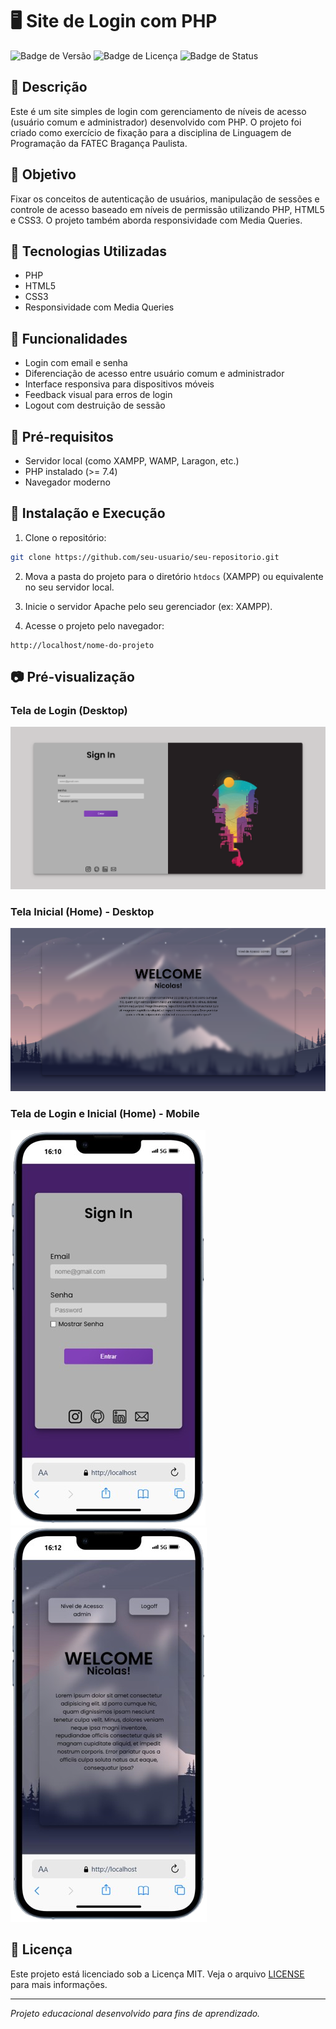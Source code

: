 
# 🖥 Site de Login com PHP

![Badge de Versão](https://img.shields.io/badge/vers%C3%A3o-1.0-blue)
![Badge de Licença](https://img.shields.io/badge/licen%C3%A7a-MIT-green)
![Badge de Status](https://img.shields.io/badge/status-conclu%C3%ADdo-brightgreen)

## 📌 Descrição

Este é um site simples de login com gerenciamento de níveis de acesso (usuário comum e administrador) desenvolvido com PHP. O projeto foi criado como exercício de fixação para a disciplina de Linguagem de Programação da FATEC Bragança Paulista.

## 🎯 Objetivo

Fixar os conceitos de autenticação de usuários, manipulação de sessões e controle de acesso baseado em níveis de permissão utilizando PHP, HTML5 e CSS3. O projeto também aborda responsividade com Media Queries.

## 🚀 Tecnologias Utilizadas

- PHP
- HTML5
- CSS3
- Responsividade com Media Queries

## 📌 Funcionalidades

- Login com email e senha
- Diferenciação de acesso entre usuário comum e administrador
- Interface responsiva para dispositivos móveis
- Feedback visual para erros de login
- Logout com destruição de sessão

## 🔧 Pré-requisitos

- Servidor local (como XAMPP, WAMP, Laragon, etc.)
- PHP instalado (>= 7.4)
- Navegador moderno

## 🔧 Instalação e Execução

1. Clone o repositório:

```bash
git clone https://github.com/seu-usuario/seu-repositorio.git
```

2. Mova a pasta do projeto para o diretório `htdocs` (XAMPP) ou equivalente no seu servidor local.

3. Inicie o servidor Apache pelo seu gerenciador (ex: XAMPP).

4. Acesse o projeto pelo navegador:

```
http://localhost/nome-do-projeto
```

## 📷 Pré-visualização

### Tela de Login (Desktop)
![Tela Login](resources/previewSignIn.png)

### Tela Inicial (Home) - Desktop
![Tela Home](resources/previewHome.png)

### Tela de Login e Inicial (Home) - Mobile
![Login Mobile](resources/previewSignIn-mobile.png)
![Home Mobile](resources/previewHome-mobile.png)

## 📜 Licença

Este projeto está licenciado sob a Licença MIT. Veja o arquivo [LICENSE](LICENSE) para mais informações.

---

*Projeto educacional desenvolvido para fins de aprendizado.*
